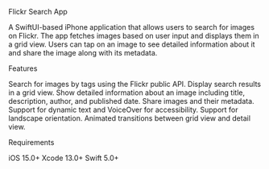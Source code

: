 Flickr Search App

A SwiftUI-based iPhone application that allows users to search for images on Flickr. The app fetches images based on user input and displays them in a grid view. Users can tap on an image to see detailed information about it and share the image along with its metadata.

Features

Search for images by tags using the Flickr public API. Display search results in a grid view. Show detailed information about an image including title, description, author, and published date. Share images and their metadata. Support for dynamic text and VoiceOver for accessibility. Support for landscape orientation. Animated transitions between grid view and detail view.

Requirements

iOS 15.0+ Xcode 13.0+ Swift 5.0+
